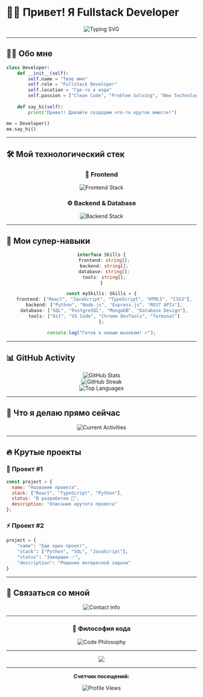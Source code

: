 # 👨‍💻 Привет! Я Fullstack Developer 

<div align="center">
  <img src="https://readme-typing-svg.herokuapp.com?font=Fira+Code&size=22&duration=3000&pause=1000&color=00D9FF&center=true&vCenter=true&width=500&lines=Fullstack+Developer+🚀;Python+%7C+JavaScript+%7C+React;Always+coding+something+cool;Let's+build+the+future+together!" alt="Typing SVG" />
</div>

---

## 🧙‍♂️ Обо мне

```python
class Developer:
    def __init__(self):
        self.name = "Твое имя"
        self.role = "Fullstack Developer"
        self.location = "Где-то в коде"
        self.passion = ["Clean Code", "Problem Solving", "New Technologies"]
        
    def say_hi(self):
        print("Привет! Давайте создадим что-то крутое вместе!")

me = Developer()
me.say_hi()
```

---

## 🛠️ Мой технологический стек

<div align="center">

### 🎨 Frontend
<img src="https://readme-typing-svg.herokuapp.com?font=Fira+Code&size=16&duration=2000&pause=500&color=61DAFB&center=true&vCenter=true&width=600&lines=React+⚛️+%7C+JavaScript+🟨+%7C+TypeScript+🔷;HTML5+🧡+%7C+CSS3+🔵+%7C+Responsive+Design+📱" alt="Frontend Stack" />

### ⚙️ Backend & Database
<img src="https://readme-typing-svg.herokuapp.com?font=Fira+Code&size=16&duration=2000&pause=500&color=3776AB&center=true&vCenter=true&width=600&lines=Python+🐍+%7C+Node.js+🟢+%7C+Express.js+⚡;SQL+🗄️+%7C+PostgreSQL+🐘+%7C+MongoDB+🍃" alt="Backend Stack" />

</div>

---

## 🚀 Мои супер-навыки

<div align="center">

```typescript
interface Skills {
  frontend: string[];
  backend: string[];
  database: string[];
  tools: string[];
}

const mySkills: Skills = {
  frontend: ["React", "JavaScript", "TypeScript", "HTML5", "CSS3"],
  backend: ["Python", "Node.js", "Express.js", "REST APIs"],
  database: ["SQL", "PostgreSQL", "MongoDB", "Database Design"],
  tools: ["Git", "VS Code", "Chrome DevTools", "Terminal"]
};

console.log("Готов к новым вызовам! 🔥");
```

</div>

---

## 📊 GitHub Activity

<div align="center">
  <img src="https://github-readme-stats-sigma-five.vercel.app/api?username=kompot112&show_icons=true&theme=tokyonight&hide_border=true&count_private=true&include_all_commits=true" alt="GitHub Stats">
</div>

<div align="center">
  <img src="https://github-readme-streak-stats.herokuapp.com?user=kompot112&theme=tokyonight&hide_border=true&fire=00D9FF&ring=00D9FF&currStreakLabel=00D9FF" alt="GitHub Streak">
</div>

<div align="center">
  <img src="https://github-readme-stats-sigma-five.vercel.app/api/top-langs/?username=kompot112&layout=compact&theme=tokyonight&hide_border=true&langs_count=8" alt="Top Languages">
</div>

---

## 🎯 Что я делаю прямо сейчас

<div align="center">
  <img src="https://readme-typing-svg.herokuapp.com?font=Fira+Code&size=18&duration=4000&pause=1000&color=FF6B6B&center=true&vCenter=true&width=700&lines=🔭+Разрабатываю+новый+проект+на+React;🌱+Изучаю+продвинутый+TypeScript;👯+Открыт+для+коллабораций;💬+Люблю+обсуждать+код+и+архитектуру!" alt="Current Activities" />
</div>

---

## 🔥 Крутые проекты

### 💫 Проект #1
```javascript
const project = {
  name: "Название проекта",
  stack: ["React", "TypeScript", "Python"],
  status: "В разработке 🚧",
  description: "Описание крутого проекта"
};
```

### ⚡ Проект #2
```python
project = {
    "name": "Еще один проект",
    "stack": ["Python", "SQL", "JavaScript"],
    "status": "Завершен ✅",
    "description": "Решение интересной задачи"
}
```

---

## 🤝 Связаться со мной

<div align="center">
  <img src="https://readme-typing-svg.herokuapp.com?font=Fira+Code&size=20&duration=3000&pause=1000&color=9146FF&center=true&vCenter=true&width=500&lines=📫+Telegram%3A+%40vonaimed;📧+Email%3A+xtrayd@gmail.com;🌐+Portfolio%3A+vonaimed.ru" alt="Contact Info" />
</div>

---

<div align="center">

### 💭 Философия кода

<img src="https://readme-typing-svg.herokuapp.com?font=Fira+Code&size=16&duration=5000&pause=2000&color=00D9FF&center=true&vCenter=true&width=600&lines=%22Код+должен+быть+чистым%2C+как+поэзия%22;%22Лучший+код+—+тот%2C+который+не+нужно+объяснять%22;%22Отладка+—+это+искусство+детектива%22" alt="Code Philosophy" />

</div>

---

<div align="center">
  <img src="https://capsule-render.vercel.app/api?type=waving&color=gradient&customColorList=6,11,20&height=100&section=footer&text=Thanks%20for%20visiting!&fontSize=16&fontColor=fff&animation=twinkling" />
</div>

---

<div align="center">
  
**Счетчик посещений:**
  
<img src="https://komarev.com/ghpvc/?username=kompot112&style=for-the-badge&color=brightgreen&label=PROFILE+VIEWS" alt="Profile Views">

</div>
